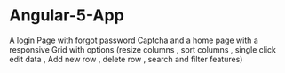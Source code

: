 # Angular-5-App
A login Page with forgot password Captcha and a home page with a responsive Grid with options (resize columns , sort columns ,  single click edit data , Add new row , delete row , search and filter features)
